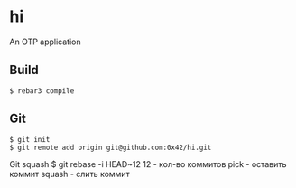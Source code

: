 hi
=====

An OTP application

Build
-----

    $ rebar3 compile


Git
-----
    $ git init
    $ git remote add origin git@github.com:0x42/hi.git

Git squash
    $ git rebase -i HEAD~12  12 - кол-во коммитов
    pick - оставить коммит
    squash - слить коммит
